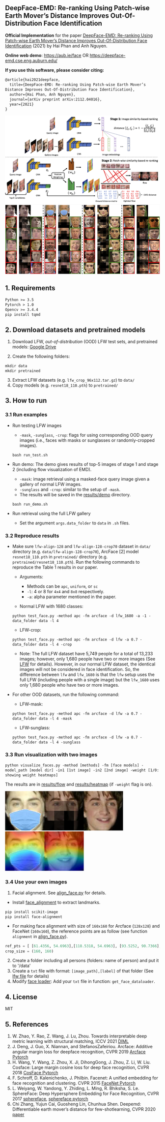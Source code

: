 ## DeepFace-EMD: Re-ranking Using Patch-wise Earth Mover’s Distance Improves Out-Of-Distribution Face Identification

**Official Implementation** for the paper [DeepFace-EMD: Re-ranking Using Patch-wise Earth Mover’s Distance Improves Out-Of-Distribution Face Identification](https://arxiv.org/abs/2112.04016) (2021) by Hai Phan and Anh Nguyen.

**Online web demo**: https://aub.ie/face OR https://deepface-emd.cse.eng.auburn.edu/

**If you use this software, please consider citing:**

    @article{hai2021deepface,
      title={DeepFace-EMD: Re-ranking Using Patch-wise Earth Mover’s Distance Improves Out-Of-Distribution Face Identification},
      author={Hai Phan, Anh Nguyen},
      journal={arXiv preprint arXiv:2112.04016},
      year={2021}
    }

![](figs/framework.png) 
![](figs/results.png) 


## 1. Requirements
```
Python >= 3.5
Pytorch > 1.0
Opencv >= 3.4.4
pip install tqmd
```

## 2. Download datasets and pretrained models

1. Download LFW, _out-of-distribution_ (OOD) LFW test sets, and pretrained models: [Google Drive](https://drive.google.com/drive/folders/1hoyO7IWaIx2Km-pe4-Sn2D_uTFNLC7Ph?usp=sharing)

2. Create the following folders:

```
mkdir data
mkdir pretrained
```

3. Extract LFW datasets (e.g. `lfw_crop_96x112.tar.gz`) to `data/`
4. Copy models (e.g. `resnet18_110.pth`) to `pretrained/` 

## 3. How to run 
 
### 3.1 Run examples
- Run testing LFW images
  +  `-mask`, `-sunglass`, `-crop`: flags for using corresponding OOD query images (i.e., faces with masks or sunglasses or randomly-cropped images).
  ```
  bash run_test.sh
  ```

- Run demo: The demo gives results of top-5 images of stage 1 and stage 2 (including flow visualization of EMD).
  + `-mask`: image retrieval using a masked-face query image given a gallery of normal LFW images.
  + `-sunglass` and `-crop`: similar to the setup of `-mask`.
  + The results will be saved in the [results/demo](https://github.com/anguyen8/deepface-emd/tree/main/results/demo) directory.
  ```
  bash run_demo.sh
  ```
- Run retrieval using the full LFW gallery
  + Set the argument `args.data_folder` to `data` in `.sh` files.

### 3.2 Reproduce results
- Make sure `lfw-align-128` and `lfw-align-128-crop70` dataset in `data/` directory (e.g. `data/lfw-align-128-crop70`), ArcFace [2] model `resnet18_110.pth` in `pretrained/` directory (e.g. `pretrained/resnet18_110.pth`). Run the following commands to reproduce the Table 1 results in our paper.
  + Arguments: 
      + Methods can be `apc`, `uniform`, or `sc`
      + `-l`: 4 or 8 for `4x4` and `8x8` respectively.
      + `-a`: alpha parameter mentioned in the paper.

  + Normal LFW with 1680 classes:
  ```
  python test_face.py -method apc -fm arcface -d lfw_1680 -a -1 -data_folder data -l 4
  ```
  + LFW-crop:
  ```
  python test_face.py -method apc -fm arcface -d lfw -a 0.7 -data_folder data -l 4 -crop 
  ```
  * Note: The full LFW dataset have 5,749 people for a total of 13,233 images; however, only 1,680 people have two or more images (See [LFW](http://vis-www.cs.umass.edu/lfw/) for details). However, in our normal LFW dataset, the identical images will not be considered in face identification. So, the difference between `lfw` and `lfw_1680` is that the `lfw` setup uses the full LFW (including people with a single image) but the `lfw_1680` uses only 1,680 people who have two or more images.     

- For other OOD datasets, run the following command:
  + LFW-mask:
  ```
  python test_face.py -method apc -fm arcface -d lfw -a 0.7 -data_folder data -l 4 -mask 
  ```
  + LFW-sunglass:
  ```
  python test_face.py -method apc -fm arcface -d lfw -a 0.7 -data_folder data -l 4 -sunglass 
  ```

### 3.3 Run visualization with two images

```
python visualize_faces.py -method [methods] -fm [face models] -model_path [model dir] -in1 [1st image] -in2 [2nd image] -weight [1/0: showing weight heatmaps] 
```
The results are in [results/flow](https://github.com/anguyen8/deepface-emd/tree/main/results/flows) and [results/heatmap](https://github.com/anguyen8/deepface-emd/tree/main/results/heatmap) (if `-weight` flag is on).

![](results/flows/daniel_radcliffe_flow_face.jpg) 
![](results/heatmap/daniel_radcliffe_heatmap_face.jpg) 

### 3.4 Use your own images
1. Facial alignment. See [align_face.py](alignment/align_face.py) for details.
- Install [face_alignment](https://github.com/1adrianb/face-alignment) to extract landmarks. 
```
pip install scikit-image
pip install face-alignment
```
- For making face alignment with size of `160x160` for Arcface (`128x128`) and FaceNet (`160x160`), the reference points are as follow (see function `alignment` in [align_face.py](alignment/align_face.py)).
```python
ref_pts = [ [61.4356, 54.6963],[118.5318, 54.6963], [93.5252, 90.7366],[68.5493, 122.3655],[110.7299, 122.3641]]
crop_size = (160, 160)
```

2. Create a folder including all persons (folders: name of person) and put it to '/data' 
3. Create a `txt` file with format: `[image_path],[label]` of that folder (See [lfw file](data_files/full/lfw_128.txt) for details)
4. Modify [face loader](data_loader/facedata_loader.py): Add your `txt` file in function: `get_face_dataloader`. 

## 4. License
MIT

## 5. References
1. W. Zhao, Y. Rao, Z. Wang, J. Lu, Zhou. Towards interpretable deep metric learning with structural matching, ICCV 2021 [DIML](https://github.com/wl-zhao/DIML)
2. J.  Deng,   J. Guo,   X. Niannan,   and   StefanosZafeiriou.   Arcface:  Additive angular margin loss for deepface recognition, CVPR 2019 [Arcface Pytorch](https://github.com/ronghuaiyang/arcface-pytorch)
3. H.  Wang,  Y. Wang,  Z. Zhou,  X. Ji,  DihongGong,  J. Zhou,  Z. Li,  W. Liu.   Cosface: Large margin cosine loss for deep face recognition, CVPR 2018 [CosFace Pytorch](https://github.com/MuggleWang/CosFace_pytorch)
4. F. Schroff,  D. Kalenichenko, J. Philbin. Facenet: A unified embedding for face recognition and clustering. CVPR 2015 [FaceNet Pytorch](https://github.com/timesler/facenet-pytorch)
5. L. Weiyang, W. Yandong, Y. Zhiding, L. Ming, R. Bhiksha, S. Le. SphereFace: Deep Hypersphere Embedding for Face Recognition, CVPR 2017 [sphereface](https://github.com/wy1iu/sphereface), [sphereface pytorch](https://github.com/clcarwin/sphereface_pytorch)
6. Chi Zhang, Yujun Cai, Guosheng Lin, Chunhua Shen. Deepemd: Differentiable earth mover’s distance for few-shotlearning, CVPR 2020 [paper](https://arxiv.org/pdf/2003.06777.pdf)
